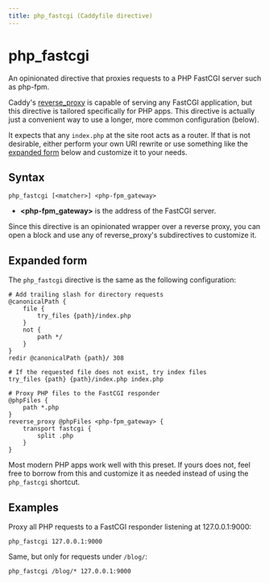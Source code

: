 ```yaml
---
title: php_fastcgi (Caddyfile directive)
---
```


# php_fastcgi

An opinionated directive that proxies requests to a PHP FastCGI server such as php-fpm.

Caddy's [reverse_proxy](/docs/caddyfile/directives/reverse_proxy) is capable of serving any FastCGI application, but this directive is tailored specifically for PHP apps. This directive is actually just a convenient way to use a longer, more common configuration (below).

It expects that any `index.php` at the site root acts as a router. If that is not desirable, either perform your own URI rewrite or use something like the [expanded form](#expanded-form) below and customize it to your needs.


## Syntax

```
php_fastcgi [<matcher>] <php-fpm_gateway>
```

- **<php-fpm_gateway>** is the address of the FastCGI server.

Since this directive is an opinionated wrapper over a reverse proxy, you can open a block and use any of reverse_proxy's subdirectives to customize it.


## Expanded form

The `php_fastcgi` directive is the same as the following configuration:

```
# Add trailing slash for directory requests
@canonicalPath {
	file {
		try_files {path}/index.php
	}
	not {
		path */
	}
}
redir @canonicalPath {path}/ 308

# If the requested file does not exist, try index files
try_files {path} {path}/index.php index.php

# Proxy PHP files to the FastCGI responder
@phpFiles {
	path *.php
}
reverse_proxy @phpFiles <php-fpm_gateway> {
	transport fastcgi {
		split .php
	}
}
```

Most modern PHP apps work well with this preset. If yours does not, feel free to borrow from this and customize it as needed instead of using the `php_fastcgi` shortcut.

## Examples

Proxy all PHP requests to a FastCGI responder listening at 127.0.0.1:9000:

```
php_fastcgi 127.0.0.1:9000
```

Same, but only for requests under `/blog/`:

```
php_fastcgi /blog/* 127.0.0.1:9000
```
